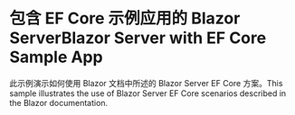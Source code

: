 # <a name="blazor-server-with-ef-core-sample-app"></a><span data-ttu-id="53be9-101">包含 EF Core 示例应用的 Blazor Server</span><span class="sxs-lookup"><span data-stu-id="53be9-101">Blazor Server with EF Core Sample App</span></span>

<span data-ttu-id="53be9-102">此示例演示如何使用 Blazor 文档中所述的 Blazor Server EF Core 方案。</span><span class="sxs-lookup"><span data-stu-id="53be9-102">This sample illustrates the use of Blazor Server EF Core scenarios described in the Blazor documentation.</span></span>

